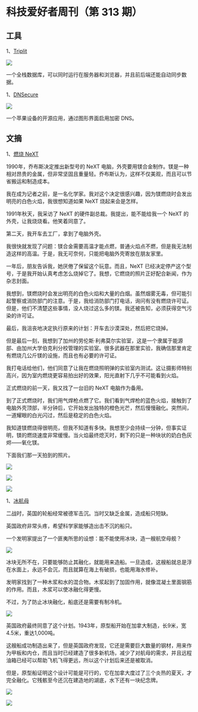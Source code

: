 # 科技爱好者周刊（第 313 期）

## 工具

1、[Triplit](https://github.com/aspen-cloud/triplit)

![](https://cdn.beekka.com/blogimg/asset/202401/bg2024011412.webp)

一个全栈数据库，可以同时运行在服务器和浏览器，并且前后端还能自动同步数据。

1、[DNSecure](https://github.com/kkebo/DNSecure)

![](https://cdn.beekka.com/blogimg/asset/202405/bg2024051001.webp)

一个苹果设备的开源应用，通过图形界面启用加密 DNS。

## 文摘

1、[燃烧 NeXT](https://simson.net/ref/1993/cubefire.html)

1990年，乔布斯决定推出新型号的 NeXT 电脑，外壳要用镁合金制作。镁是一种相对昂贵的金属，但非常坚固且重量轻。乔布斯认为，这样不仅美观，而且可以节省搬运和制造成本。

我在成为记者之前，是一名化学家。我对这个决定很感兴趣，因为镁燃烧时会发出明亮的白色火焰，我很想知道如果 NeXT 烧起来会是怎样。
 
1991年秋天，我采访了 NeXT 的硬件副总裁。我提出，能不能给我一个 NeXT 的外壳，让我烧烧看。他笑着同意了。

第二天，我开车去工厂，拿到了电脑外壳。

我很快就发现了问题：镁合金需要高温才能点燃，普通火焰点不燃，但是我无法制造这样的高温。于是，我无可奈何，只能把电脑外壳寄放在朋友家里。

一年后，朋友告诉我，她厌倦了保留这个玩意。而且，NeXT 已经决定停产这个型号，于是我开始认真考虑怎么烧掉它了。我想，它燃烧的照片正好配合新闻，作为杂志封面。

我想到，镁燃烧时会发出明亮的白色火焰和大量的白烟。虽然烟雾无毒，但可能引起警察或消防部门的注意。于是，我给消防部门打电话，询问有没有燃烧许可证。但是，他们不清楚这些事情，没人烧过这么多的镁。我还被告知，必须获得空气污染的许可证。
 
最后，我沮丧地决定执行原来的计划：开车去沙漠深处，然后把它烧掉。

但是最后一刻，我想到了加州的劳伦斯·利弗莫尔实验室，这是一个隶属于能源部、由加州大学伯克利分校管理的实验室。很多武器在那里实验，我确信那里肯定有燃烧几公斤镁的设施，而且也有必要的许可证。

我打电话给他们，他们同意了让我在燃烧照明弹的实验室内测试。这让摄影师特别高兴，因为室内燃烧更容易拍出好的效果，阳光直射下几乎不可能看到火焰。

正式燃烧的前一天，我又找了一台旧的 NeXT 电脑作为备用。
 
到了正式燃烧时，我们用气焊枪点燃了它。我们看到气焊枪的蓝色火焰，接触到了电脑外壳顶部，半分钟后，它开始发出独特的橙色光芒，然后慢慢融化。突然间，一道耀眼的白光闪过，然后是稳定的白色火焰。

我知道镁燃烧得很明亮，但我不知道有多快。我想至少会持续一分钟，但事实证明，镁的燃烧速度非常缓慢。当火焰最终熄灭时，剩下的只是一种块状的奶白色灰烬——氧化镁。

下面我们那一天拍到的照片。

![](https://cdn.beekka.com/blogimg/asset/202311/bg2023111302.webp)

![](https://cdn.beekka.com/blogimg/asset/202311/bg2023111303.webp)

![](https://cdn.beekka.com/blogimg/asset/202311/bg2023111301.webp)

1、[冰航母](https://99percentinvisible.org/article/project-habbakuk-britains-secret-ice-bergship-aircraft-carrier-project/)

二战时，英国的轮船经常被德军击沉。当时又缺乏金属，造成船只短缺。

英国政府非常头疼，希望科学家能够造出击不沉的船只。

一个发明家提出了一个匪夷所思的设想：能不能使用冰块，造一艘航空母舰？

![](https://cdn.beekka.com/blogimg/asset/202404/bg2024043006.webp)

冰块无所不在，只要能够防止其融化，就能用来造船。一旦造成，这艘船就总是浮在水面上，永远不会沉，而且就算在海上有破损，也能用海水修补。

发明家找到了一种木浆和水的混合物。木浆起到了加固作用，就像混凝土里面钢筋的作用。而且，木浆可以使冰融化得更慢。

不过，为了防止冰块融化，船底还是需要有制冷机。

![](https://cdn.beekka.com/blogimg/asset/202404/bg2024043007.webp)

英国政府最终同意了这个计划。1943年，原型船开始在加拿大制造，长9米，宽4.5米，重达1,000吨。

这艘船成功制造出来了，但是英国政府发现，它还是需要巨大数量的钢材，用来作为甲板和内仓，而且当时已经建造了很多新机场，减少了对航母的需求，并且远程油箱已经可以帮助飞机飞得更远，所以这个计划后来还是被取消。

但是，原型船证明这个设计可能是可行的，它在加拿大度过了三个炎热的夏天，才完全融化。它残骸至今还沉在建造地的湖底，水下还有一块纪念牌。

![](https://cdn.beekka.com/blogimg/asset/202404/bg2024043005.webp)

![](https://cdn.beekka.com/blogimg/asset/202404/bg2024043004.webp)